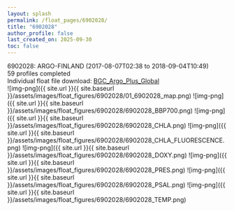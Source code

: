 ```yaml
---
layout: splash
permalink: /float_pages/6902028/
title: "6902028"
author_profile: false
last_created_on: 2025-09-30
toc: false
---
```

 
6902028: ARGO-FINLAND (2017-08-07T02:38 to 2018-09-04T10:49)\
59 profiles completed\
Individual float file download: [BGC_Argo_Plus_Global](https://ftp.soest.hawaii.edu/bgc_argo_plus/Individual_Floats/outliers_removed/6902028_Sprof_processed.nc)\
![img-png]({{ site.url }}{{ site.baseurl }}/assets/images/float_figures/6902028/01_6902028_map.png)
![img-png]({{ site.url }}{{ site.baseurl }}/assets/images/float_figures/6902028/6902028_BBP700.png)
![img-png]({{ site.url }}{{ site.baseurl }}/assets/images/float_figures/6902028/6902028_CHLA.png)
![img-png]({{ site.url }}{{ site.baseurl }}/assets/images/float_figures/6902028/6902028_CHLA_FLUORESCENCE.png)
![img-png]({{ site.url }}{{ site.baseurl }}/assets/images/float_figures/6902028/6902028_DOXY.png)
![img-png]({{ site.url }}{{ site.baseurl }}/assets/images/float_figures/6902028/6902028_PRES.png)
![img-png]({{ site.url }}{{ site.baseurl }}/assets/images/float_figures/6902028/6902028_PSAL.png)
![img-png]({{ site.url }}{{ site.baseurl }}/assets/images/float_figures/6902028/6902028_TEMP.png)
